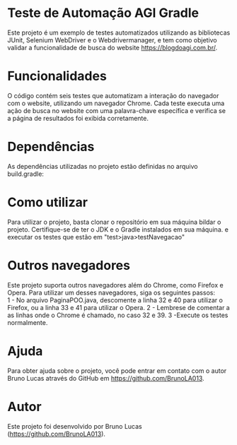 # Teste de Automação AGI Gradle
Este projeto é um exemplo de testes automatizados utilizando as bibliotecas JUnit, Selenium WebDriver e o Webdrivermanager, e tem como objetivo validar a funcionalidade de busca do website https://blogdoagi.com.br/.

# Funcionalidades
O código contém seis testes que automatizam a interação do navegador com o website, utilizando um navegador Chrome. Cada teste executa uma ação de busca no website com uma palavra-chave específica e verifica se a página de resultados foi exibida corretamente.

# Dependências
As dependências utilizadas no projeto estão definidas no arquivo build.gradle:

# Como utilizar
Para utilizar o projeto, basta clonar o repositório em sua máquina bildar o projeto. Certifique-se de ter o JDK e o Gradle instalados em sua máquina. e executar os testes que estão em "test>java>testNavegacao"

# Outros navegadores
Este projeto suporta outros navegadores além do Chrome, como Firefox e Opera. Para utilizar um desses navegadores, siga os seguintes passos:<br>
1 - No arquivo PaginaPOO.java, descomente a linha 32 e 40 para utilizar o Firefox, ou a linha 33 e 41 para utilizar o Opera.
2 - Lembrese de comentar a as linhas onde o Chrome é chamado, no caso 32 e 39.
3 -Execute os testes normalmente.
 

# Ajuda
Para obter ajuda sobre o projeto, você pode entrar em contato com o autor Bruno Lucas através do GitHub em https://github.com/BrunoLA013.

# Autor
Este projeto foi desenvolvido por Bruno Lucas (https://github.com/BrunoLA013).
